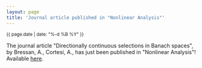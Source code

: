 ```yaml
---
layout: page
title: 'Journal article published in "Nonlinear Analysis"'
---
```


<small>{{ page.date | date: "%-d %B %Y" }}</small>

The journal article "Directionally continuous selections in Banach spaces", by Bressan, A., Cortesi, A., has just been published in "Nonlinear Analysis"! Available [here](https://doi.org/10.1016/0362-546X(89)90025-4).

